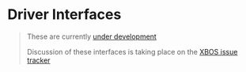 # Driver Interfaces

> These are currently [under development](https://github.com/SoftwareDefinedBuildings/XBOS/tree/master/interfaces)
>
> Discussion of these interfaces is taking place on the [XBOS issue tracker](https://github.com/SoftwareDefinedBuildings/XBOS/issues/1)
